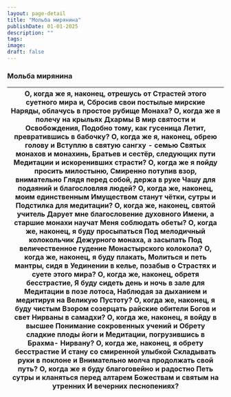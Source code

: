 ```yaml
---
layout: page-detail
title: "Мольба мирянина"
publishDate: 01-01-2025
description: ""
tags:
image:
draft: false
---
```


### Мольба мирянина

| О, когда же я, наконец, отрешусь от  Страстей этого суетного мира и,  Сбросив свои постылые мирские  Наряды, облачусь в простое рубище  Монаха?  О, когда же я полечу на крыльях Дхармы  В мир святости и Освобождения,  Подобно тому, как гусеница  Летит, превратившись в бабочку?  О, когда же я, наконец, обрею голову и  Вступлю в святую сангху - семью  Святых монахов и монахинь,  Братьев и сестёр, следующих пути  Медитации и искоренивших страсти?  О, когда же я пойду просить милостыню,  Смиренно потупив взор, внимательно  Глядя перед собой, держа в руке  Чашу для подаяний и благословляя людей?  О, когда же, наконец, моим единственным  Имуществом станут чётки, сутры и  Подстилка для медитации?  О, когда же, наконец, святой учитель  Дарует мне благословение духовного  Имени, а старшие монахи научат  Меня соблюдать обеты?  О, когда же, наконец, я буду просыпаться  Под мелодичный колокольчик  Дежурного монаха, а засыпать  Под величественное гудение  Монастырского колокола?  О, когда же, наконец, я буду плакать,  Молиться и петь мантры, сидя в  Уединении в келье, позабыв о  Страстях и суете этого мира?  О, когда же, наконец, обретя бесстрастие,  Я буду сидеть день и ночь в зале для  Медитации в позе лотоса,  Наблюдая за дыханием и медитируя на  Великую Пустоту?  О, когда же, наконец, я буду чистым  Взором созерцать райские обители  Богов и свет Нирваны в самадхи?  О, когда же, наконец, я войду в высшее  Понимание сокровенных учений и  Обрету сладкие плоды йоги и  Медитации, погрузившись в Брахма-  Нирвану?  О, когда же, наконец, я обрету бесстрастие  И стану со смиренной улыбкой  Складывать руки в поклоне и  Внимательно молча продолжать свой путь?  О, когда же я буду благоговейно и радостно  Петь сутры и кланяться перед алтарем  Божествам и святым на утренних  И вечерних песнопениях? |
| ----------------------------------------------------------------------------------------------------------------------------------------------------------------------------------------------------------------------------------------------------------------------------------------------------------------------------------------------------------------------------------------------------------------------------------------------------------------------------------------------------------------------------------------------------------------------------------------------------------------------------------------------------------------------------------------------------------------------------------------------------------------------------------------------------------------------------------------------------------------------------------------------------------------------------------------------------------------------------------------------------------------------------------------------------------------------------------------------------------------------------------------------------------------------------------------------------------------------------------------------------------------------------------------------------------------------------------------------------------------------------------------------------------------------------------------------------------------------------------------------------------------------------------------------------------------------------------------------------------------------------------------------------------------------------------------------------------------------------------------------------------------------------------------------------------------------------------------------------------------------------- |
  
  
